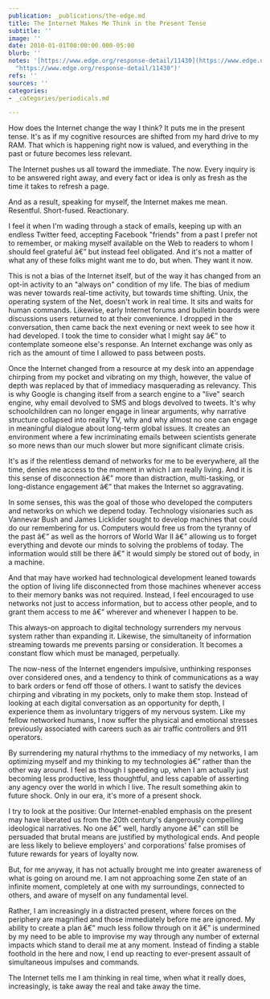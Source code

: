 ```yaml
---
publication: _publications/the-edge.md
title: The Internet Makes Me Think in the Present Tense
subtitle: ''
image: ''
date: 2010-01-01T00:00:00.000-05:00
blurb: ''
notes: '[https://www.edge.org/response-detail/11430](https://www.edge.org/response-detail/11430
  "https://www.edge.org/response-detail/11430")'
refs: ''
sources: ''
categories:
- _categories/periodicals.md

---
```

How does the Internet change the way I think? It puts me in the present tense. It's as if my cognitive resources are shifted from my hard drive to my RAM. That which is happening right now is valued, and everything in the past or future becomes less relevant.

The Internet pushes us all toward the immediate. The now. Every inquiry is to be answered right away, and every fact or idea is only as fresh as the time it takes to refresh a page.

And as a result, speaking for myself, the Internet makes me mean. Resentful. Short-fused. Reactionary.

I feel it when I'm wading through a stack of emails, keeping up with an endless Twitter feed, accepting Facebook "friends" from a past I prefer not to remember, or making myself available on the Web to readers to whom I should feel grateful â€” but instead feel obligated. And it's not a matter of what any of these folks might want me to do, but when. They want it now.

This is not a bias of the Internet itself, but of the way it has changed from an opt-in activity to an "always on" condition of my life. The bias of medium was never towards real-time activity, but towards time shifting. Unix, the operating system of the Net, doesn't work in real time. It sits and waits for human commands. Likewise, early Internet forums and bulletin boards were discussions users returned to at their convenience. I dropped in the conversation, then came back the next evening or next week to see how it had developed. I took the time to consider what I might say â€” to contemplate someone else's response. An Internet exchange was only as rich as the amount of time I allowed to pass between posts.

Once the Internet changed from a resource at my desk into an appendage chirping from my pocket and vibrating on my thigh, however, the value of depth was replaced by that of immediacy masquerading as relevancy. This is why Google is changing itself from a search engine to a "live" search engine, why email devolved to SMS and blogs devolved to tweets. It's why schoolchildren can no longer engage in linear arguments, why narrative structure collapsed into reality TV, why and why almost no one can engage in meaningful dialogue about long-term global issues. It creates an environment where a few incriminating emails between scientists generate so more news than our much slower but more significant climate crisis.

It's as if the relentless demand of networks for me to be everywhere, all the time, denies me access to the moment in which I am really living. And it is this sense of disconnection â€” more than distraction, multi-tasking, or long-distance engagement â€” that makes the Internet so aggravating.

In some senses, this was the goal of those who developed the computers and networks on which we depend today. Technology visionaries such as Vannevar Bush and James Licklider sought to develop machines that could do our remembering for us. Computers would free us from the tyranny of the past â€” as well as the horrors of World War II â€” allowing us to forget everything and devote our minds to solving the problems of today. The information would still be there â€” it would simply be stored out of body, in a machine.

And that may have worked had technological development leaned towards the option of living life disconnected from those machines whenever access to their memory banks was not required. Instead, I feel encouraged to use networks not just to access information, but to access other people, and to grant them access to me â€” wherever and whenever I happen to be.

This always-on approach to digital technology surrenders my nervous system rather than expanding it. Likewise, the simultaneity of information streaming towards me prevents parsing or consideration. It becomes a constant flow which must be managed, perpetually.

The now-ness of the Internet engenders impulsive, unthinking responses over considered ones, and a tendency to think of communications as a way to bark orders or fend off those of others. I want to satisfy the devices chirping and vibrating in my pockets, only to make them stop. Instead of looking at each digital conversation as an opportunity for depth, I experience them as involuntary triggers of my nervous system. Like my fellow networked humans, I now suffer the physical and emotional stresses previously associated with careers such as air traffic controllers and 911 operators.

By surrendering my natural rhythms to the immediacy of my networks, I am optimizing myself and my thinking to my technologies â€” rather than the other way around. I feel as though I speeding up, when I am actually just becoming less productive, less thoughtful, and less capable of asserting any agency over the world in which I live. The result something akin to future shock. Only in our era, it's more of a present shock.

I try to look at the positive: Our Internet-enabled emphasis on the present may have liberated us from the 20th century's dangerously compelling ideological narratives. No one â€” well, hardly anyone â€” can still be persuaded that brutal means are justified by mythological ends. And people are less likely to believe employers' and corporations' false promises of future rewards for years of loyalty now.

But, for me anyway, it has not actually brought me into greater awareness of what is going on around me. I am not approaching some Zen state of an infinite moment, completely at one with my surroundings, connected to others, and aware of myself on any fundamental level.

Rather, I am increasingly in a distracted present, where forces on the periphery are magnified and those immediately before me are ignored. My ability to create a plan â€” much less follow through on it â€” is undermined by my need to be able to improvise my way through any number of external impacts which stand to derail me at any moment. Instead of finding a stable foothold in the here and now, I end up reacting to ever-present assault of simultaneous impulses and commands.

The Internet tells me I am thinking in real time, when what it really does, increasingly, is take away the real and take away the time.